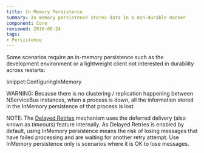 ```yaml
---
title: In Memory Persistence
summary: In memory persistence stores data in a non-durable manner
component: Core
reviewed: 2016-08-24
tags:
- Persistence
---
```


Some scenarios require an in-memory persistence such as the development environment or a lightweight client not interested in durability across restarts:

snippet:ConfiguringInMemory

WARNING: Because there is no clustering / replication happening between NServiceBus instances, when a process is down, all the information stored in the InMemory persistence of that process is lost.

NOTE: The [Delayed Retries](/nservicebus/recoverability/#delayed-retries) mechanism uses the deferred delivery (also known as *timeouts*) feature internally. As Delayed Retries is enabled by default, using InMemory persistence means the risk of losing messages that have failed processing and are waiting for another retry attempt. Use InMemory persistence only is scenarios where it is OK to lose messages.
